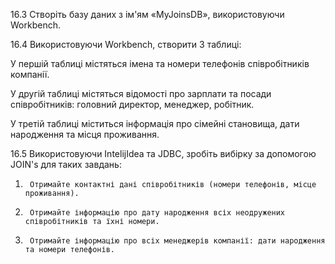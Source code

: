 16.3 Створіть базу даних з ім'ям «MyJoinsDB», використовуючи Workbench.

16.4 Використовуючи Workbench, створити 3 таблиці:

У першій таблиці містяться імена та номери телефонів співробітників компанії.

У другій таблиці містяться відомості про зарплати та посади співробітників: головний директор, менеджер, робітник.

У третій таблиці міститься інформація про сімейні становища, дати народження та місця проживання.

16.5 Використовуючи IntelijIdea та JDBC, зробіть вибірку за допомогою JOIN's для таких завдань:

1.      Отримайте контактні дані співробітників (номери телефонів, місце проживання).

2.      Отримайте інформацію про дату народження всіх неодружених співробітників та їхні номери.

3.      Отримайте інформацію про всіх менеджерів компанії: дати народження та номери телефонів.